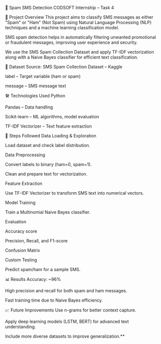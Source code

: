 📱 Spam SMS Detection
CODSOFT Internship – Task 4

📌 Project Overview
This project aims to classify SMS messages as either "Spam" or "Ham" (Not Spam) using Natural Language Processing (NLP) techniques and a machine learning classification model.

SMS spam detection helps in automatically filtering unwanted promotional or fraudulent messages, improving user experience and security.

We use the SMS Spam Collection Dataset and apply TF-IDF vectorization along with a Naive Bayes classifier for efficient text classification.

📂 Dataset
Source: SMS Spam Collection Dataset – Kaggle


label – Target variable (ham or spam)

message – SMS message text

🛠️ Technologies Used
Python

Pandas – Data handling

Scikit-learn – ML algorithms, model evaluation

TF-IDF Vectorizer – Text feature extraction

🚀 Steps Followed
Data Loading & Exploration

Load dataset and check label distribution.

Data Preprocessing

Convert labels to binary (ham=0, spam=1).

Clean and prepare text for vectorization.

Feature Extraction

Use TF-IDF Vectorizer to transform SMS text into numerical vectors.

Model Training

Train a Multinomial Naive Bayes classifier.

Evaluation

Accuracy score

Precision, Recall, and F1-score

Confusion Matrix

Custom Testing

Predict spam/ham for a sample SMS.

📊 Results
Accuracy: ~96%

High precision and recall for both spam and ham messages.

Fast training time due to Naive Bayes efficiency.

📈 Future Improvements
Use n-grams for better context capture.

Apply deep learning models (LSTM, BERT) for advanced text understanding.

Include more diverse datasets to improve generalization.**
